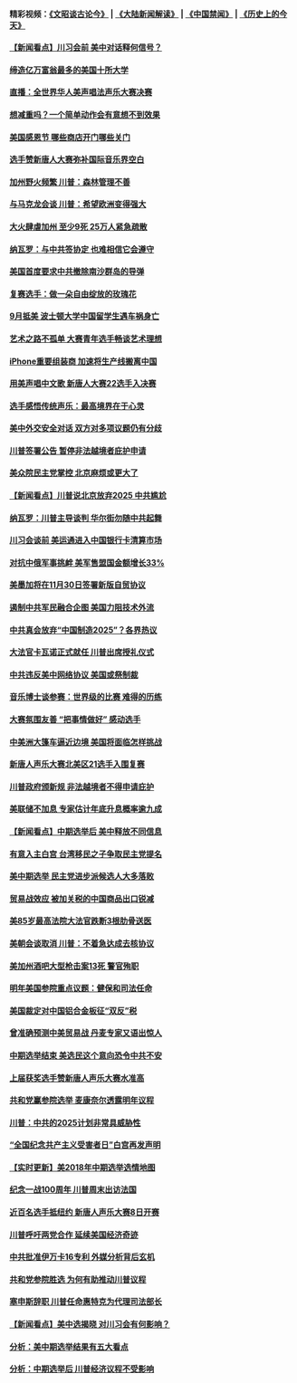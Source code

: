 #### 精彩视频：[《文昭谈古论今》](https://github.com/gfw-breaker/wenzhao/blob/master/README.md?t=11110031) | [《大陆新闻解读》](https://github.com/gfw-breaker/ntdtv-comedy/blob/master/README.md?t=11110031) | [《中国禁闻》](https://github.com/gfw-breaker/ntdtv-news/blob/master/README.md?t=11110031) | [《历史上的今天》](https://github.com/gfw-breaker/today-in-history/blob/master/README.md?t=11110031) 

#### [【新闻看点】川习会前 美中对话释何信号？](../pages/nsc412/n10843452.md?t=11110031) 

#### [缔造亿万富翁最多的美国十所大学](../pages/nsc412/n10843585.md?t=11110031) 

#### [直播：全世界华人美声唱法声乐大赛决赛](../pages/nsc412/n10836869.md?t=11110031) 

#### [想减重吗？一个简单动作会有意想不到效果](../pages/nsc412/n10843586.md?t=11110031) 

#### [美国感恩节 哪些商店开门哪些关门](../pages/nsc412/n10843556.md?t=11110031) 

#### [选手赞新唐人大赛弥补国际音乐界空白](../pages/nsc412/n10842703.md?t=11110031) 

#### [加州野火频繁 川普：森林管理不善](../pages/nsc412/n10843422.md?t=11110031) 

#### [与马克龙会谈 川普：希望欧洲变得强大](../pages/nsc412/n10843329.md?t=11110031) 

#### [大火肆虐加州 至少9死 25万人紧急疏散](../pages/nsc412/n10842416.md?t=11110031) 

#### [纳瓦罗：与中共签协定 也难相信它会遵守](../pages/nsc412/n10842590.md?t=11110031) 

#### [美国首度要求中共撤除南沙群岛的导弹](../pages/nsc412/n10842945.md?t=11110031) 

#### [复赛选手：做一朵自由绽放的玫瑰花](../pages/nsc412/n10842696.md?t=11110031) 

#### [9月抵美 波士顿大学中国留学生遇车祸身亡](../pages/nsc412/n10842686.md?t=11110031) 

#### [艺术之路不孤单 大赛青年选手畅谈艺术理想](../pages/nsc412/n10842614.md?t=11110031) 

#### [iPhone重要组装商 加速将生产线搬离中国](../pages/nsc412/n10842211.md?t=11110031) 

#### [用美声唱中文歌 新唐人大赛22选手入决赛](../pages/nsc412/n10842581.md?t=11110031) 

#### [选手感悟传统声乐：最高境界在于心灵](../pages/nsc412/n10842598.md?t=11110031) 

#### [美中外交安全对话 双方对多项议题仍有分歧](../pages/nsc412/n10842370.md?t=11110031) 

#### [川普签署公告 暂停非法越境者庇护申请](../pages/nsc412/n10842147.md?t=11110031) 

#### [美众院民主党掌控 北京麻烦或更大了](../pages/nsc412/n10841908.md?t=11110031) 

#### [【新闻看点】川普说北京放弃2025 中共尴尬](../pages/nsc412/n10841915.md?t=11110031) 

#### [纳瓦罗：川普主导谈判 华尔街勿随中共起舞](../pages/nsc412/n10842139.md?t=11110031) 

#### [川习会谈前 美运通进入中国银行卡清算市场](../pages/nsc412/n10842075.md?t=11110031) 

#### [对抗中俄军事挑衅 美军售盟国金额增长33%](../pages/nsc412/n10841961.md?t=11110031) 

#### [美墨加将在11月30日签署新版自贸协议](../pages/nsc412/n10841572.md?t=11110031) 

#### [遏制中共军民融合企图 美国力阻技术外流](../pages/nsc412/n10841555.md?t=11110031) 

#### [中共真会放弃“中国制造2025”？各界热议](../pages/nsc412/n10841356.md?t=11110031) 

#### [大法官卡瓦诺正式就任 川普出席授礼仪式](../pages/nsc412/n10840367.md?t=11110031) 

#### [中共违反美中网络协议 美国或祭制裁](../pages/nsc412/n10840238.md?t=11110031) 

#### [音乐博士谈参赛：世界级的比赛 难得的历练](../pages/nsc412/n10839835.md?t=11110031) 

#### [大赛氛围友善 “把事情做好” 感动选手](../pages/nsc412/n10839875.md?t=11110031) 

#### [中美洲大篷车逼近边境 美国将面临怎样挑战](../pages/nsc412/n10839620.md?t=11110031) 

#### [新唐人声乐大赛北美区21选手入围复赛](../pages/nsc412/n10839807.md?t=11110031) 

#### [川普政府颁新规 非法越境者不得申请庇护](../pages/nsc412/n10839735.md?t=11110031) 

#### [美联储不加息 专家估计年底升息概率逾九成](../pages/nsc412/n10839625.md?t=11110031) 

#### [【新闻看点】中期选举后 美中释放不同信息](../pages/nsc412/n10839180.md?t=11110031) 

#### [有意入主白宫 台湾移民之子争取民主党提名](../pages/nsc412/n10839477.md?t=11110031) 

#### [美中期选举 民主党进步派候选人大多落败](../pages/nsc412/n10839376.md?t=11110031) 

#### [贸易战效应 被加关税的中国商品出口锐减](../pages/nsc412/n10839305.md?t=11110031) 

#### [美85岁最高法院大法官跌断3根肋骨送医](../pages/nsc412/n10839064.md?t=11110031) 

#### [美朝会谈取消 川普：不着急达成去核协议](../pages/nsc412/n10837895.md?t=11110031) 

#### [美加州酒吧大型枪击案13死 警官殉职](../pages/nsc412/n10838345.md?t=11110031) 

#### [明年美国参院重点议题：健保和司法任命](../pages/nsc412/n10838362.md?t=11110031) 

#### [美国裁定对中国铝合金板征“双反”税](../pages/nsc412/n10837584.md?t=11110031) 

#### [曾准确预测中美贸易战 丹麦专家又语出惊人](../pages/nsc412/n10837600.md?t=11110031) 

#### [中期选举结束 美选民这个意向恐令中共不安](../pages/nsc412/n10837538.md?t=11110031) 

#### [上届获奖选手赞新唐人声乐大赛水准高](../pages/nsc412/n10837404.md?t=11110031) 

#### [共和党赢参院选举 麦康奈尔透露明年议程](../pages/nsc412/n10837374.md?t=11110031) 

#### [川普：中共的2025计划非常具威胁性](../pages/nsc412/n10837413.md?t=11110031) 

#### [“全国纪念共产主义受害者日”白宫再发声明](../pages/nsc412/n10837350.md?t=11110031) 

#### [【实时更新】美2018年中期选举选情地图](../pages/nsc412/n10834279.md?t=11110031) 

#### [纪念一战100周年 川普周末出访法国](../pages/nsc412/n10837179.md?t=11110031) 

#### [近百名选手抵纽约 新唐人声乐大赛8日开赛](../pages/nsc412/n10837104.md?t=11110031) 

#### [川普呼吁两党合作 延续美国经济奇迹](../pages/nsc412/n10837121.md?t=11110031) 

#### [中共批准伊万卡16专利 外媒分析背后玄机](../pages/nsc412/n10836498.md?t=11110031) 

#### [共和党参院胜选 为何有助推动川普议程](../pages/nsc412/n10836979.md?t=11110031) 

#### [塞申斯辞职 川普任命惠特克为代理司法部长](../pages/nsc412/n10836938.md?t=11110031) 

#### [【新闻看点】美中选揭晓 对川习会有何影响？](../pages/nsc412/n10836680.md?t=11110031) 

#### [分析：美中期选举结果有五大看点](../pages/nsc412/n10836688.md?t=11110031) 

#### [分析：中期选举后 川普经济议程不受影响](../pages/nsc412/n10836639.md?t=11110031) 

